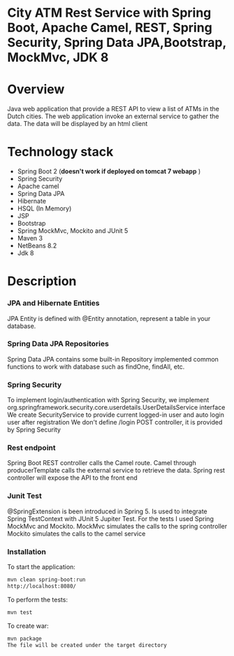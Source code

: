 ﻿# City ATM Rest Service with Spring Boot, Apache Camel, REST, Spring Security, Spring Data JPA,Bootstrap, MockMvc, JDK 8

# Overview
Java web application that provide a REST API to view a list of ATMs in the Dutch cities.
The web application invoke an external service to gather the data.
The data will be displayed by an html client

# Technology stack
- Spring Boot 2 (**doesn't work if deployed on tomcat 7 webapp** )
- Spring Security
- Apache camel
- Spring Data JPA
- Hibernate
- HSQL (In Memory)
- JSP 
- Bootstrap
- Spring MockMvc, Mockito and JUnit 5
- Maven 3
- NetBeans 8.2
- Jdk 8

# Description

### JPA and Hibernate Entities
JPA Entity is defined with @Entity annotation, represent a table in your database.

### Spring Data JPA Repositories
Spring Data JPA contains some built-in Repository implemented common functions to work with database such as findOne, findAll, etc.

### Spring Security
To implement login/authentication with Spring Security, we implement org.springframework.security.core.userdetails.UserDetailsService interface
We create SecurityService to provide current logged-in user and auto login user after registration
We don't define /login POST controller, it is provided by Spring Security

### Rest endpoint

Spring Boot REST controller calls the Camel route.
Camel through producerTemplate calls the external service to retrieve the data.
Spring rest controller will expose the API to the front end

### Junit Test
@SpringExtension is been introduced in Spring 5.
Is used to integrate Spring TestContext with JUnit 5 Jupiter Test. 
For the tests I used Spring MockMvc and Mockito. 
MockMvc simulates the calls to the spring controller
Mockito simulates the calls to the camel service


### Installation
To start the application: 
```sh 
mvn clean spring-boot:run
http://localhost:8080/
```

To perform the tests: 
```sh 
mvn test
```
To create war: 
```sh 
mvn package
The file will be created under the target directory
```





